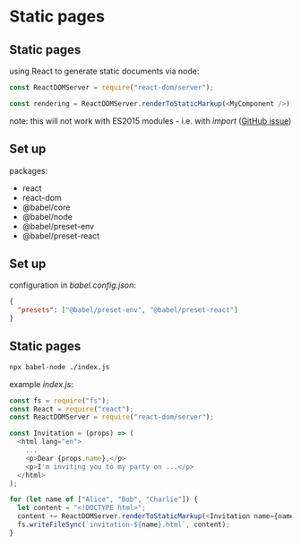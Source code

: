 # Static pages

## Static pages

using React to generate static documents via node:

```js
const ReactDOMServer = require("react-dom/server");

const rendering = ReactDOMServer.renderToStaticMarkup(<MyComponent />);
```

note: this will not work with ES2015 modules - i.e. with _import_ ([GitHub issue](https://github.com/babel/babel/issues/11108))

## Set up

packages:

- react
- react-dom
- @babel/core
- @babel/node
- @babel/preset-env
- @babel/preset-react

## Set up

configuration in _babel.config.json_:

```json
{
  "presets": ["@babel/preset-env", "@babel/preset-react"]
}
```

## Static pages

```bash
npx babel-node ./index.js
```

example _index.js_:

```js
const fs = require("fs");
const React = require("react");
const ReactDOMServer = require("react-dom/server");

const Invitation = (props) => (
  <html lang="en">
    ...
    <p>Dear {props.name},</p>
    <p>I'm inviting you to my party on ...</p>
  </html>
);

for (let name of ["Alice", "Bob", "Charlie"]) {
  let content = "<!DOCTYPE html>";
  content += ReactDOMServer.renderToStaticMarkup(<Invitation name={name} />);
  fs.writeFileSync(`invitation-${name}.html`, content);
}
```
